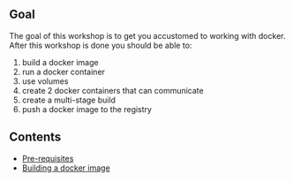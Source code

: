 ## Goal

The goal of this workshop is to get you accustomed to working with docker. After this workshop is done you should be able to:

1. build a docker image
2. run a docker container
3. use volumes
4. create 2 docker containers that can communicate
5. create a multi-stage build
6. push a docker image to the registry


## Contents

* <a href="https://workshops.emanuelciuca.com/docker/pre-requisites">Pre-requisites</a>
* <a href="https://workshops.emanuelciuca.com/docker/docker-build">Building a docker image</a>
